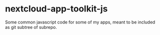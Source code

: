 # nextcloud-app-toolkit-js
Some common javascript code for some of my apps, meant to be included as git subtree of subrepo.
